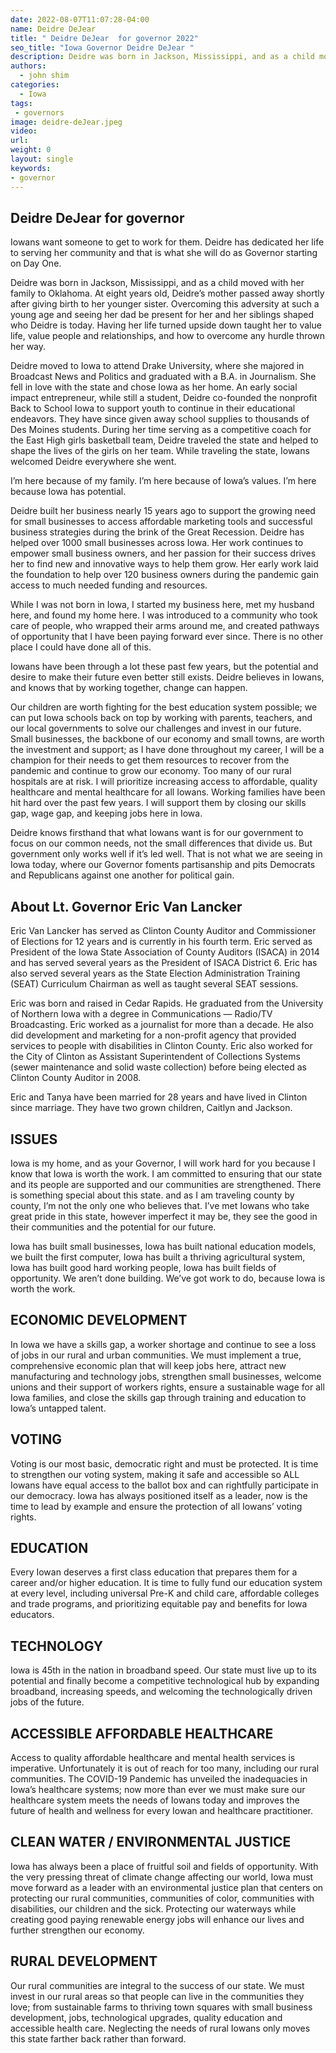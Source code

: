 ```yaml
---
date: 2022-08-07T11:07:28-04:00
name: Deidre DeJear 
title: " Deidre DeJear  for governor 2022"
seo_title: "Iowa Governor Deidre DeJear "
description: Deidre was born in Jackson, Mississippi, and as a child moved with her family to Oklahoma
authors:
  - john shim
categories:
  - Iowa
tags:
 - governors
image: deidre-deJear.jpeg
video:
url: 
weight: 0
layout: single
keywords:
- governor 
---
```

## Deidre DeJear for governor 

Iowans want someone to get to work for them. Deidre has dedicated her life to serving her community and that is what she will do as Governor starting on Day One.

Deidre was born in Jackson, Mississippi, and as a child moved with her family to Oklahoma. At eight years old, Deidre’s mother passed away shortly after giving birth to her younger sister. Overcoming this adversity at such a young age and seeing her dad be present for her and her siblings shaped who Deidre is today. Having her life turned upside down taught her to value life, value people and relationships, and how to overcome any hurdle thrown her way.

Deidre moved to Iowa to attend Drake University, where she majored in Broadcast News and Politics and graduated with a B.A. in Journalism. She fell in love with the state and chose Iowa as her home. An early social impact entrepreneur, while still a student, Deidre co-founded the nonprofit Back to School Iowa to support youth to continue in their educational endeavors. They have since given away school supplies to thousands of Des Moines students. During her time serving as a competitive coach for the East High girls basketball team, Deidre traveled the state and helped to shape the lives of the girls on her team. While traveling the state, Iowans welcomed Deidre everywhere she went. 

I’m here because of my family. I’m here because of Iowa’s values. I’m here because Iowa has potential.

Deidre built her business nearly 15 years ago to support the growing need for small businesses to access affordable marketing tools and successful business strategies during the brink of the Great Recession. Deidre has helped over 1000 small businesses across Iowa. Her work continues to empower small business owners, and her passion for their success drives her to find new and innovative ways to help them grow. Her early work laid the foundation to help over 120 business owners during the pandemic gain access to much needed funding and resources.

While I was not born in Iowa, I started my business here, met my husband here, and found my home here. I was introduced to a community who took care of people, who wrapped their arms around me, and created  pathways of opportunity that I have been paying forward ever since. There is no other place I could have done all of this.

Iowans have been through a lot these past few years, but the potential and desire to make their future even better still exists. Deidre believes in Iowans, and knows that by working together, change can happen.

Our children are worth fighting for the best education system possible; we can put Iowa schools back on top by working with parents, teachers, and our local governments to solve our challenges and invest in our future. Small businesses, the backbone of our economy and small towns, are worth the investment and support; as I have done throughout my career, I will be a champion for their needs to get them resources to recover from the pandemic and continue to grow our economy. Too many of our rural hospitals are at risk. I will prioritize increasing access to affordable, quality healthcare and mental healthcare for all Iowans. Working families have been hit hard over the past few years. I will support them by closing our skills gap, wage gap, and keeping jobs here in Iowa.

Deidre knows firsthand that what Iowans want is for our government to focus on our common needs, not the small differences that divide us. But government only works well if it’s led well. That is not what we are seeing in Iowa today, where our Governor foments partisanship and pits Democrats and Republicans against one another for political gain.

## About Lt. Governor Eric Van Lancker
Eric Van Lancker has served as Clinton County Auditor and Commissioner of Elections for 12 years and is currently in his fourth term. Eric served as President of the Iowa State Association of County Auditors (ISACA) in 2014 and has served several years as the President of ISACA District 6. Eric has also served several years as the State Election Administration Training (SEAT) Curriculum Chairman as well as taught several SEAT sessions.

Eric was born and raised in Cedar Rapids. He graduated from the University of Northern Iowa with a degree in Communications — Radio/TV Broadcasting. Eric worked as a journalist for more than a decade. He also did development and marketing for a non-profit agency that provided services to people with disabilities in Clinton County. Eric also worked for the City of Clinton as Assistant Superintendent of Collections Systems (sewer maintenance and solid waste collection) before being elected as Clinton County Auditor in 2008.

Eric and Tanya have been married for 28 years and have lived in Clinton since marriage. They have two grown children, Caitlyn and Jackson.

## ISSUES
Iowa is my home, and as your Governor,  I will work hard for you because I know that Iowa is worth the work. I am committed to ensuring that our state and its people are supported and our communities are strengthened. There is something special about this state. and as I am traveling county by county, I’m not the only one who believes that. I’ve met Iowans who take great pride in this state, however imperfect it may be, they see the good in their communities and the potential for our future. 

Iowa has built small businesses, Iowa has built national education models, we built the first computer, Iowa has built a thriving agricultural system, Iowa has built good hard working people, Iowa has built fields of opportunity. We aren’t done building. We’ve got work to do, because Iowa is worth the work.

## ECONOMIC DEVELOPMENT
In Iowa we have a skills gap, a worker shortage and continue to see a loss of jobs in our rural and urban communities. We must implement a true, comprehensive economic plan that will keep jobs here, attract new manufacturing and technology jobs, strengthen small businesses, welcome unions and their support of workers rights, ensure a sustainable wage for all Iowa families, and close the skills gap through training and education to Iowa’s untapped talent.  

## VOTING
Voting is our most basic, democratic right and must be protected. It is time to strengthen our voting system, making it safe and accessible so ALL Iowans have equal access to the ballot box and can rightfully participate in our democracy. Iowa has always positioned itself as a leader, now is the time to lead by example and ensure the protection of all Iowans’ voting rights.

## EDUCATION
Every Iowan deserves a first class education that prepares them for a career and/or higher education. It is time to fully fund our education system at every level, including universal Pre-K and child care, affordable colleges and trade programs, and prioritizing equitable pay and benefits for Iowa educators. 

## TECHNOLOGY
Iowa is 45th in the nation in broadband speed. Our state must live up to its potential and finally become a competitive technological hub by expanding broadband, increasing speeds, and welcoming the technologically driven jobs of the future. 

## ACCESSIBLE AFFORDABLE HEALTHCARE
Access to quality affordable healthcare and mental health services is imperative. Unfortunately it is out of reach for too many, including our rural communities. The COVID-19 Pandemic has unveiled the inadequacies in Iowa’s healthcare systems; now more than ever we must make sure our healthcare system meets the needs of Iowans today and improves the future of health and wellness for every Iowan and healthcare practitioner.

## CLEAN WATER / ENVIRONMENTAL JUSTICE
Iowa has always been a place of fruitful soil and fields of opportunity. With the very pressing threat of climate change affecting our world, Iowa must move forward as a leader with an environmental justice plan that centers on protecting our rural communities, communities of color, communities with disabilities, our children and the sick. Protecting our waterways while creating good paying renewable energy jobs will enhance our lives and further strengthen our economy. 

## RURAL DEVELOPMENT
Our rural communities are integral to the success of our state. We must invest in our rural areas so that people can live in the communities they love; from sustainable farms to thriving town squares with small business development, jobs, technological upgrades, quality education and accessible health care. Neglecting the needs of rural Iowans only moves this state farther back rather than forward.